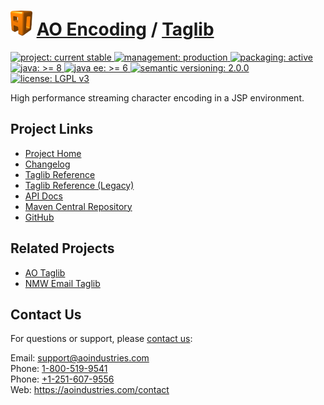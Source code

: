 # [<img src="ao-logo.png" alt="AO Logo" width="35" height="40">](https://github.com/aoindustries) [AO Encoding](https://github.com/aoindustries/ao-encoding) / [Taglib](https://github.com/aoindustries/ao-encoding-taglib)
<p>
	<a href="https://aoindustries.com/life-cycle#project-current-stable">
		<img src="https://aoindustries.com/ao-badges/project-current-stable.svg" alt="project: current stable" />
	</a>
	<a href="https://aoindustries.com/life-cycle#management-production">
		<img src="https://aoindustries.com/ao-badges/management-production.svg" alt="management: production" />
	</a>
	<a href="https://aoindustries.com/life-cycle#packaging-active">
		<img src="https://aoindustries.com/ao-badges/packaging-active.svg" alt="packaging: active" />
	</a>
	<br />
	<a href="https://docs.oracle.com/javase/8/docs/api/">
		<img src="https://aoindustries.com/ao-badges/java-8.svg" alt="java: &gt;= 8" />
	</a>
	<a href="https://docs.oracle.com/javaee/6/api/">
		<img src="https://aoindustries.com/ao-badges/javaee-6.svg" alt="java ee: &gt;= 6" />
	</a>
	<a href="http://semver.org/spec/v2.0.0.html">
		<img src="https://aoindustries.com/ao-badges/semver-2.0.0.svg" alt="semantic versioning: 2.0.0" />
	</a>
	<a href="https://www.gnu.org/licenses/lgpl-3.0">
		<img src="https://aoindustries.com/ao-badges/license-lgpl-3.0.svg" alt="license: LGPL v3" />
	</a>
</p>

High performance streaming character encoding in a JSP environment.

## Project Links
* [Project Home](https://aoindustries.com/ao-encoding/taglib/)
* [Changelog](https://aoindustries.com/ao-encoding/taglib/changelog)
* [Taglib Reference](https://aoindustries.com/ao-encoding/taglib/ao-encoding.tld/)
* [Taglib Reference (Legacy)](https://aoindustries.com/ao-encoding/taglib/ao-encoding-legacy.tld/)
* [API Docs](https://aoindustries.com/ao-encoding/taglib/apidocs/)
* [Maven Central Repository](https://search.maven.org/artifact/com.aoindustries/ao-encoding-taglib)
* [GitHub](https://github.com/aoindustries/ao-encoding-taglib)

## Related Projects
* [AO Taglib](https://github.com/aoindustries/ao-taglib)
* [NMW Email Taglib](https://github.com/newmediaworks/nmw-email-taglib)

## Contact Us
For questions or support, please [contact us](https://aoindustries.com/contact):

Email: [support@aoindustries.com](mailto:support@aoindustries.com)  
Phone: [1-800-519-9541](tel:1-800-519-9541)  
Phone: [+1-251-607-9556](tel:+1-251-607-9556)  
Web: https://aoindustries.com/contact
